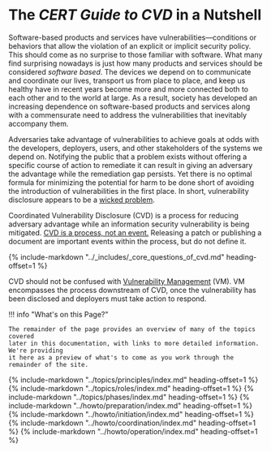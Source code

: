 # The _CERT Guide to CVD_ in a Nutshell

Software-based products and services have vulnerabilities&mdash;conditions
or behaviors that allow the violation of an explicit or implicit
security policy. This should come as no surprise to those familiar with
software. What many find surprising nowadays is just how many products
and services should be considered _software based_. The devices we depend
on to communicate and coordinate our lives, transport us from place to
place, and keep us healthy have in recent years become more and more
connected both to each other and to the world at large. As a result,
society has developed an increasing dependence on software-based
products and services along with a commensurate need to address the
vulnerabilities that inevitably accompany them.

Adversaries take advantage of vulnerabilities to achieve goals at odds
with the developers, deployers, users, and other stakeholders of the
systems we depend on. Notifying the public that a problem exists without
offering a specific course of action to remediate it can result in
giving an adversary the advantage while the remediation gap persists.
Yet there is no optimal formula for minimizing the potential for harm to
be done short of avoiding the introduction of vulnerabilities in the
first place. In short, vulnerability disclosure appears to be a [wicked
problem](../topics/principles/wicked_problem.md).

Coordinated Vulnerability Disclosure (CVD) is a process for reducing
adversary advantage while an information security vulnerability is being
mitigated. [CVD is a process, not an event.](cvd_is_a_process.md) Releasing a patch or
publishing a document are important events within the process, but do
not define it.

{% include-markdown "../_includes/_core_questions_of_cvd.md" heading-offset=1 %}


CVD should not be confused with [Vulnerability Management](terms/vulnerability_management.md) (VM).
VM encompasses the process downstream of CVD, once the vulnerability has
been disclosed and deployers must take action to respond. 

!!! info "What's on this Page?"

    The remainder of the page provides an overview of many of the topics covered
    later in this documentation, with links to more detailed information. We're providing
    it here as a preview of what's to come as you work through the remainder of the site.

{% include-markdown "../topics/principles/index.md" heading-offset=1 %}
{% include-markdown "../topics/roles/index.md" heading-offset=1 %}
{% include-markdown "../topics/phases/index.md" heading-offset=1 %}
{% include-markdown "../howto/preparation/index.md" heading-offset=1 %}
{% include-markdown "../howto/initiation/index.md" heading-offset=1 %}
{% include-markdown "../howto/coordination/index.md" heading-offset=1 %}
{% include-markdown "../howto/operation/index.md" heading-offset=1 %}

